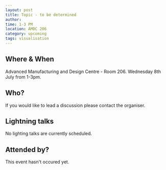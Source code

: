 ```yaml
---
layout: post
title: Topic - to be determined
author: 
time: 1-3 PM
location: AMDC 206
category: upcoming
tags: visualisation
---
```


## Where & When

Advanced Manufacturing and Design Centre - Room 206. Wednesday 8th July from 1-3pm.

## Who?

If you would like to lead a discussion please contact the organiser.

## Lightning talks

No lighting talks are currently scheduled.

## Attended by?

This event hasn't occured yet.

